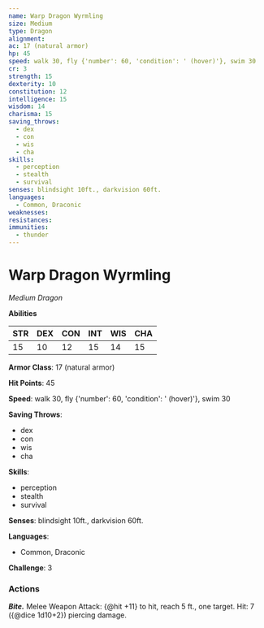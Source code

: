 ```yaml
---
name: Warp Dragon Wyrmling
size: Medium
type: Dragon
alignment: 
ac: 17 (natural armor)
hp: 45
speed: walk 30, fly {'number': 60, 'condition': ' (hover)'}, swim 30
cr: 3
strength: 15
dexterity: 10
constitution: 12
intelligence: 15
wisdom: 14
charisma: 15
saving_throws:
  - dex
  - con
  - wis
  - cha
skills:
  - perception
  - stealth
  - survival
senses: blindsight 10ft., darkvision 60ft.
languages:
  - Common, Draconic
weaknesses:
resistances:
immunities:
  - thunder
---
```


# Warp Dragon Wyrmling

*Medium Dragon*

**Abilities**

| STR | DEX | CON | INT | WIS | CHA |
| --- | --- | --- | --- | --- | --- |
| 15 | 10 | 12 | 15 | 14 | 15 |

**Armor Class**: 17 (natural armor)

**Hit Points**: 45

**Speed**: walk 30, fly {'number': 60, 'condition': ' (hover)'}, swim 30

**Saving Throws**:
  - dex
  - con
  - wis
  - cha

**Skills**:
  - perception
  - stealth
  - survival

**Senses**: blindsight 10ft., darkvision 60ft.

**Languages**:
  - Common, Draconic

**Challenge**: 3

### Actions
***Bite.*** Melee Weapon Attack: {@hit +11} to hit, reach 5 ft., one target. Hit: 7 ({@dice 1d10+2}) piercing damage.

